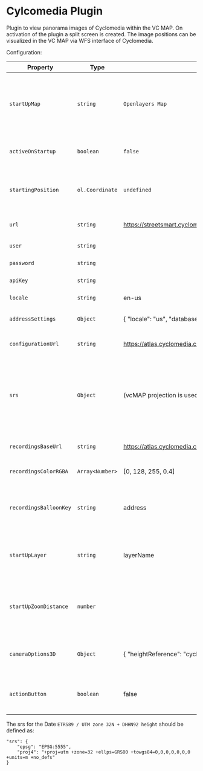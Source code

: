 # Cylcomedia Plugin

Plugin to view panorama images of Cyclomedia within the VC MAP. On activation of the plugin a split screen is created. The image positions can be visualized in the VC MAP via WFS interface of Cyclomedia.

Configuration:

| Property               | Type            | default                                                         | Description                                                                                                                           |
|------------------------|-----------------|-----------------------------------------------------------------|---------------------------------------------------------------------------------------------------------------------------------------|
| `startUpMap`           | `string`        | `Openlayers Map`                                                | Name of active VcsMap, when cyclomedia is activated (map name as defined in map section of config.json)                               |
| `activeOnStartup`      | `boolean`       | `false`                                                         | Whether to open cyclomedia on startup                                                                                                 |
| `startingPosition`     | `ol.Coordinate` | `undefined`                                                     | Optional starting position in EPSG:4326, if `activeOnStartup === true`                                                                |
| `url`                  | `string`        | https://streetsmart.cyclomedia.com/api/v19.19/StreetSmartApi.js | URL to the cyclomedia application                                                                                                     |
| `user`                 | `string`        |                                                                 | Cyclomedia User                                                                                                                       |
| `password`             | `string`        |                                                                 | Cyclomedia Password                                                                                                                   |
| `apiKey`               | `string`        |                                                                 | Cyclomedia API Key                                                                                                                    |
| `locale`               | `string`        | en-us                                                           | Cyclomedia locale                                                                                                                     |
| `addressSettings`      | `Object`        | { "locale": "us", "database": "Nokia" }                         | Cyclomedia address settings                                                                                                           |
| `configurationUrl`     | `string`        | https://atlas.cyclomedia.com/configuration/                     | URL to Cyclomedia configuration                                                                                                       |
| `srs`                  | `Object`        | (vcMAP projection is used per default)                          | optional srs definition for Cyclomedia application and WFS. If this parameter is omitted the projection of the vcMAP is used instead. |
| `recordingsBaseUrl`    | `string`        | https://atlas.cyclomedia.com/recording/wfs?                     | base URL of Cyclomedia recordings WFS                                                                                                 |
| `recordingsColorRGBA`  | `Array<Number>` | [0, 128, 255, 0.4]                                              | color of recordings (rgba)                                                                                                            |
| `recordingsBalloonKey` | `string`        | address                                                         | key of recordings property, which can be visualized in a balloon                                                                      |
| `startUpLayer`         | `string`        | layerName                                                       | layerName of base map, which will be activated on startup, e.g. OSM-layer                                                             |
| `startUpZoomDistance`  | `number`        |                                                                 | startup distance of camera to ground in meter (e.g. 150). This is equivalent to a zoom level parameter                                |
| `cameraOptions3D`      | `Object`        | { "heightReference": "cyclomedia", "offset": 0 }                | additional camera options for 3D map, offset to ground in meter                                                                       |
| `actionButton`         | `boolean`       | false                                                           | show cyclomedia plugin button as separate toolbox button                                                                              |

The srs for the Date `ETRS89 / UTM zone 32N + DHHN92 height` should be defined as:

```
"srs": {
    "epsg": "EPSG:5555",
    "proj4": "+proj=utm +zone=32 +ellps=GRS80 +towgs84=0,0,0,0,0,0,0 +units=m +no_defs"
}
```

